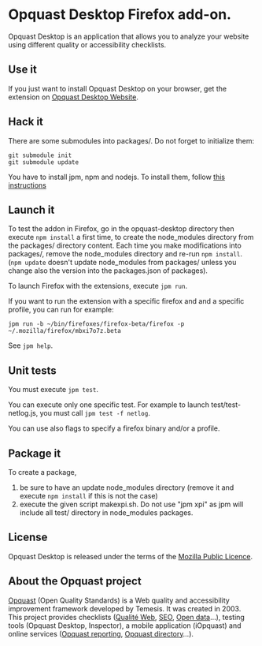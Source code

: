 # Opquast Desktop Firefox add-on. #

Opquast Desktop is an application that allows you to analyze your
website using different quality or accessibility checklists.

## Use it ##

If you just want to install Opquast Desktop on your browser, get the
extension on [Opquast Desktop Website](https://desktop.opquast.com/).

## Hack it ##


There are some submodules into packages/. Do not forget to initialize them:

```
git submodule init
git submodule update
```

You have to install jpm, npm and nodejs. To install them, follow
[this instructions](https://developer.mozilla.org/en-US/Add-ons/SDK/Tools/jpm#Installation)

## Launch it ##

To test the addon in Firefox, go in the opquast-desktop directory then
execute `npm install` a first time, to create the node_modules directory
from the packages/ directory content. Each time you make modifications into
packages/, remove the node_modules directory and re-run `npm install`.
(`npm update` doesn't update node_modules from packages/ unless you change
also the version into the packages.json of packages).

To launch Firefox with the extensions, execute `jpm run`.

If you want to run the extension with a specific firefox and and a specific
profile, you can run for example:

```
jpm run -b ~/bin/firefoxes/firefox-beta/firefox -p ~/.mozilla/firefox/mbxi7o7z.beta
```

See `jpm help`.

## Unit tests ##

You must execute `jpm test`.

You can execute only one specific test. For example to launch test/test-netlog.js,
you must call `jpm test -f netlog`.

You can use also flags to specify a firefox binary and/or a profile.

## Package it ##

To create a package,

1. be sure to have an update node_modules directory (remove it and execute
   `npm install` if this is not the case)
2. execute the given script makexpi.sh. Do not use "jpm xpi" as jpm will
   include all test/ directory in node_modules packages.


## License ##

Opquast Desktop is released under the terms of the
[Mozilla Public Licence](http://www.mozilla.org/MPL/).

## About the Opquast project ##

[Opquast](http://www.opquast.com) (Open Quality Standards) is a Web
quality and accessibility improvement framework developed by Temesis.
It was created in 2003. This project provides checklists
([Qualité Web](http://checklists.opquast.com/fr/opquastv2),
[SEO](http://checklists.opquast.com/fr/seo),
[Open data](http://checklists.opquast.com/fr/opendata)…), testing
tools (Opquast Desktop, Inspector), a mobile application (iOpquast)
and online services ([Opquast reporting](http://reporting.opquast.com),
[Opquast directory](http://directory.opquast.com)…).
